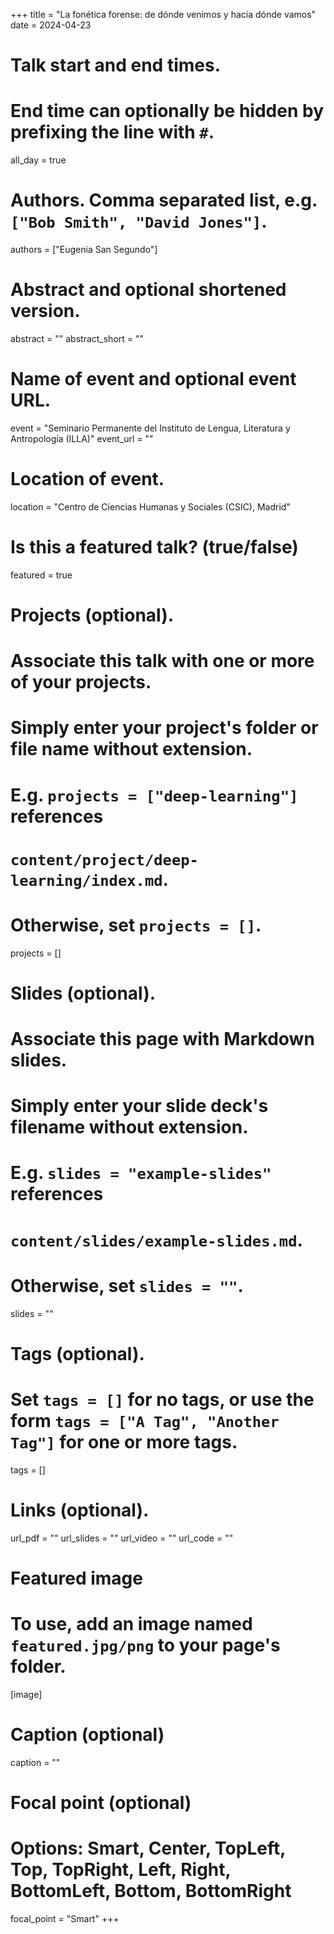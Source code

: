 +++
title = "La fonética forense: de dónde venimos y hacia dónde vamos"
date = 2024-04-23

# Talk start and end times.
#   End time can optionally be hidden by prefixing the line with `#`.
all_day = true

# Authors. Comma separated list, e.g. `["Bob Smith", "David Jones"]`.
authors = ["Eugenia San Segundo"]

# Abstract and optional shortened version.
abstract = ""
abstract_short = ""

# Name of event and optional event URL.
event = "Seminario Permanente del Instituto de Lengua, Literatura y Antropología (ILLA)"
event_url = ""

# Location of event.
location = "Centro de Ciencias Humanas y Sociales (CSIC), Madrid"

# Is this a featured talk? (true/false)
featured = true

# Projects (optional).
#   Associate this talk with one or more of your projects.
#   Simply enter your project's folder or file name without extension.
#   E.g. `projects = ["deep-learning"]` references 
#   `content/project/deep-learning/index.md`.
#   Otherwise, set `projects = []`.
projects = []

# Slides (optional).
#   Associate this page with Markdown slides.
#   Simply enter your slide deck's filename without extension.
#   E.g. `slides = "example-slides"` references 
#   `content/slides/example-slides.md`.
#   Otherwise, set `slides = ""`.
slides = ""

# Tags (optional).
#   Set `tags = []` for no tags, or use the form `tags = ["A Tag", "Another Tag"]` for one or more tags.
tags = []

# Links (optional).
url_pdf = ""
url_slides = ""
url_video = ""
url_code = ""

# Featured image
# To use, add an image named `featured.jpg/png` to your page's folder. 
[image]
  # Caption (optional)
  caption = ""

  # Focal point (optional)
  # Options: Smart, Center, TopLeft, Top, TopRight, Left, Right, BottomLeft, Bottom, BottomRight
  focal_point = "Smart"
+++
